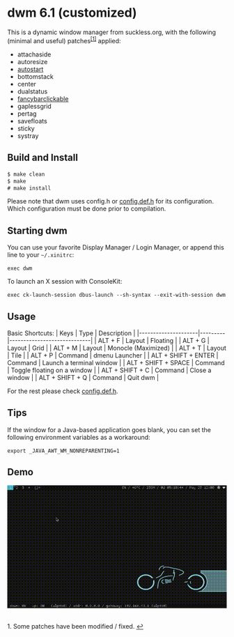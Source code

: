 # dwm 6.1 (customized)
This is a dynamic window manager from suckless.org, with the following (minimal and useful) patches<sup id="a1">[[1]](#f1)</sup> applied:
* attachaside
* autoresize
* [autostart](https://github.com/nggit/dwm-6.1/commit/e06e6ed2e0bc98311909f724f0fa448dd7f694a5)
* bottomstack
* center
* dualstatus
* [fancybarclickable](https://github.com/nggit/dwm-fancybarclickable-6.1)
* gaplessgrid
* pertag
* savefloats
* sticky
* systray
## Build and Install
```
$ make clean
$ make
# make install
```
Please note that dwm uses config.h or [config.def.h](config.def.h) for its configuration. Which configuration must be done prior to compilation.
## Starting dwm
You can use your favorite Display Manager / Login Manager, or append this line to your `~/.xinitrc`:
```
exec dwm
```
To launch an X session with ConsoleKit:
```
exec ck-launch-session dbus-launch --sh-syntax --exit-with-session dwm
```
## Usage
Basic Shortcuts:
| Keys                | Type    | Description                 |
|---------------------|---------|-----------------------------|
| ALT + F             | Layout  | Floating                    |
| ALT + G             | Layout  | Grid                        |
| ALT + M             | Layout  | Monocle (Maximized)         |
| ALT + T             | Layout  | Tile                        |
| ALT + P             | Command | dmenu Launcher              |
| ALT + SHIFT + ENTER | Command | Launch a terminal window    |
| ALT + SHIFT + SPACE | Command | Toggle floating on a window |
| ALT + SHIFT + C     | Command | Close a window              |
| ALT + SHIFT + Q     | Command | Quit dwm                    |

For the rest please check [config.def.h](config.def.h).
## Tips
If the window for a Java-based application goes blank, you can set the following environment variables as a workaround:
```
export _JAVA_AWT_WM_NONREPARENTING=1
```
## Demo
![dwm](dwm.gif)
##
<span id="f1">1. Some patches have been modified / fixed. [&#8617;](#a1)</span>
